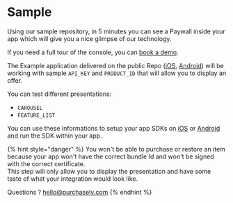 # Sample

Using our sample repository, in 5 minutes you can see a Paywall inside your app which will give you a nice glimpse of our technology.

If you need a full tour of the console, you can [book a demo](https://www.purchasely.com/plan-demo).&#x20;

The Example application delivered on the public Repo ([iOS](https://github.com/Purchasely/Purchasely-iOS), [Android](https://github.com/Purchasely/Purchasely-Android)) will be working with sample `API_KEY` and `PRODUCT_ID` that will allow you to display an offer.

You can test different presentations:

* `CAROUSEL`
* `FEATURE_LIST`

You can use these informations to setup your app SDKs on [iOS](../quick-start-1/sdk-installation/ios-sdk.md) or [Android](../quick-start-1/sdk-installation/quick-start.md) and run the SDK within your app.

{% hint style="danger" %}
You won't be able to purchase or restore an item because your app won't have the correct bundle Id and won't be signed with the correct certificate. \
This step will only allow you to display the presentation and have some taste of what your integration would look like.

Questions ? [hello@purchasely.com](mailto:hello@purchasely.com)
{% endhint %}
